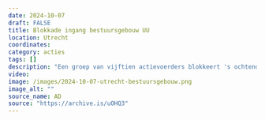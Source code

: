 ```yaml
---
date: 2024-10-07
draft: FALSE
title: Blokkade ingang bestuursgebouw UU
location: Utrecht
coordinates: 
category: acties
tags: []
description: "Een groep van vijftien actievoerders blokkeert 's ochtends de ingang van het bestuursgebouw van de Universiteit Utrecht. De universiteit besluit daarop het gebouw voor de rest van de dag te sluiten."
video: 
image: /images/2024-10-07-utrecht-bestuursgebouw.png
image_alt: ""
source_name: AD
source: "https://archive.is/uOHQ3"
---
```

